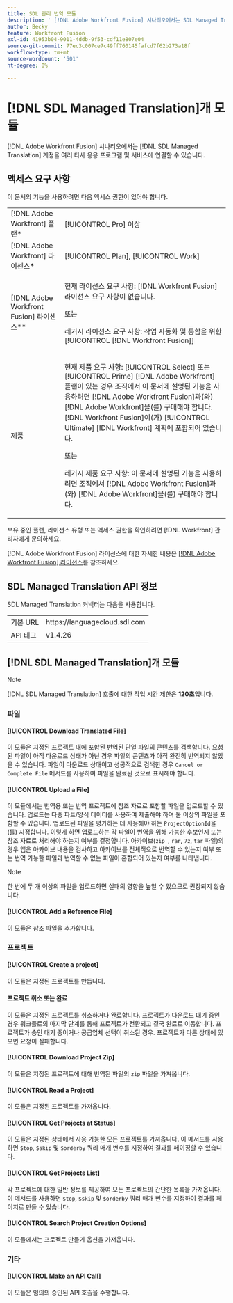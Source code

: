 ```yaml
---
title: SDL 관리 번역 모듈
description: ' [!DNL Adobe Workfront Fusion] 시나리오에서는 SDL Managed Translation 계정을 여러 타사 응용 프로그램 및 서비스에 연결할 수 있습니다.'
author: Becky
feature: Workfront Fusion
exl-id: 41953b04-9011-4ddb-9f53-cdf11e807e04
source-git-commit: 77ec3c007ce7c49ff760145fafcd7f62b273a18f
workflow-type: tm+mt
source-wordcount: '501'
ht-degree: 0%

---
```


# [!DNL SDL Managed Translation]개 모듈

[!DNL Adobe Workfront Fusion] 시나리오에서는 [!DNL SDL Managed Translation] 계정을 여러 타사 응용 프로그램 및 서비스에 연결할 수 있습니다.

## 액세스 요구 사항

이 문서의 기능을 사용하려면 다음 액세스 권한이 있어야 합니다.

<table style="table-layout:auto"> 
 <col> 
 <col> 
 <tbody> 
  <tr> 
   <td role="rowheader">[!DNL Adobe Workfront] 플랜*</td>
  <td> <p>[!UICONTROL Pro] 이상</p> </td>
  </tr> 
  <tr data-mc-conditions=""> 
   <td role="rowheader">[!DNL Adobe Workfront] 라이센스*</td>
   <td> <p>[!UICONTROL Plan], [!UICONTROL Work]</p> </td> 
  </tr> 
  <tr> 
   <td role="rowheader">[!DNL Adobe Workfront Fusion] 라이센스**</td> 
   <td>
   <p>현재 라이선스 요구 사항: [!DNL Workfront Fusion] 라이선스 요구 사항이 없습니다.</p>
   <p>또는</p>
   <p>레거시 라이선스 요구 사항: 작업 자동화 및 통합을 위한 [!UICONTROL [!DNL Workfront Fusion]] </p>
   </td> 
  </tr> 
  <tr> 
   <td role="rowheader">제품</td> 
   <td>
   <p>현재 제품 요구 사항: [!UICONTROL Select] 또는 [!UICONTROL Prime] [!DNL Adobe Workfront] 플랜이 있는 경우 조직에서 이 문서에 설명된 기능을 사용하려면 [!DNL Adobe Workfront Fusion]과(와) [!DNL Adobe Workfront]을(를) 구매해야 합니다. [!DNL Workfront Fusion]이(가) [!UICONTROL Ultimate] [!DNL Workfront] 계획에 포함되어 있습니다.</p>
   <p>또는</p>
   <p>레거시 제품 요구 사항: 이 문서에 설명된 기능을 사용하려면 조직에서 [!DNL Adobe Workfront Fusion]과(와) [!DNL Adobe Workfront]을(를) 구매해야 합니다.</p>
   </td> 
  </tr> 
 </tbody> 
</table>

보유 중인 플랜, 라이선스 유형 또는 액세스 권한을 확인하려면 [!DNL Workfront] 관리자에게 문의하세요.

[!DNL Adobe Workfront Fusion] 라이선스에 대한 자세한 내용은 [[!DNL Adobe Workfront Fusion] 라이선스](/help/workfront-fusion/set-up-and-manage-workfront-fusion/licensing-operations-overview/license-automation-vs-integration.md)를 참조하세요.

## SDL Managed Translation API 정보

SDL Managed Translation 커넥터는 다음을 사용합니다.

<table style="table-layout:auto"> 
 <col> 
 <col> 
 <tbody> 
  <tr> 
   <td role="rowheader">기본 URL</td> 
   <td>https://languagecloud.sdl.com</td> 
  </tr>
  <tr> 
   <td role="rowheader">API 태그</td> 
   <td>v1.4.26</td> 
  </tr>
 </tbody> 
 </table>

## [!DNL SDL Managed Translation]개 모듈

>[!NOTE]
>
>[!DNL SDL Managed Translation] 호출에 대한 작업 시간 제한은 **120초**&#x200B;입니다.

### 파일

#### [!UICONTROL Download Translated File]

이 모듈은 지정된 프로젝트 내에 포함된 번역된 단일 파일의 콘텐츠를 검색합니다. 요청된 파일이 아직 다운로드 상태가 아닌 경우 파일의 콘텐츠가 아직 완전히 번역되지 않았을 수 있습니다. 파일이 다운로드 상태이고 성공적으로 검색한 경우 `Cancel or Complete File` 메서드를 사용하여 파일을 완료된 것으로 표시해야 합니다.

#### [!UICONTROL Upload a File]

이 모듈에서는 번역용 또는 번역 프로젝트에 참조 자료로 포함할 파일을 업로드할 수 있습니다. 업로드는 다중 파트/양식 데이터를 사용하여 제출해야 하며 둘 이상의 파일을 포함할 수 있습니다. 업로드된 파일을 평가하는 데 사용해야 하는 `ProjectOptionId`을(를) 지정합니다. 이렇게 하면 업로드하는 각 파일이 번역을 위해 가능한 후보인지 또는 참조 자료로 처리해야 하는지 여부를 결정합니다. 아카이브(`zip `, `rar`, `7z`, `tar` 파일)의 경우 앱은 아카이브 내용을 검사하고 아카이브를 전체적으로 번역할 수 있는지 여부 또는 번역 가능한 파일과 번역할 수 없는 파일이 혼합되어 있는지 여부를 나타냅니다.

>[!NOTE]
>
>한 번에 두 개 이상의 파일을 업로드하면 실패의 영향을 높일 수 있으므로 권장되지 않습니다.

#### [!UICONTROL Add a Reference File]

이 모듈은 참조 파일을 추가합니다.

### 프로젝트

#### [!UICONTROL Create a project]

이 모듈은 지정된 프로젝트를 만듭니다.

#### 프로젝트 취소 또는 완료

이 모듈은 지정된 프로젝트를 취소하거나 완료합니다. 프로젝트가 다운로드 대기 중인 경우 워크플로의 마지막 단계를 통해 프로젝트가 전환되고 결국 완료로 이동합니다. 프로젝트가 승인 대기 중이거나 공급업체 선택이 취소된 경우. 프로젝트가 다른 상태에 있으면 요청이 실패합니다.

#### [!UICONTROL Download Project Zip]

이 모듈은 지정된 프로젝트에 대해 번역된 파일의 `zip` 파일을 가져옵니다.

#### [!UICONTROL Read a Project]

이 모듈은 지정된 프로젝트를 가져옵니다.

#### [!UICONTROL Get Projects at Status]

이 모듈은 지정된 상태에서 사용 가능한 모든 프로젝트를 가져옵니다. 이 메서드를 사용하면 `$top`, `$skip` 및 `$orderby` 쿼리 매개 변수를 지정하여 결과를 페이징할 수 있습니다.

#### [!UICONTROL Get Projects List]

각 프로젝트에 대한 일반 정보를 제공하여 모든 프로젝트의 간단한 목록을 가져옵니다. 이 메서드를 사용하면 `$top`, `$skip` 및 `$orderby` 쿼리 매개 변수를 지정하여 결과를 페이지로 만들 수 있습니다.

#### [!UICONTROL Search Project Creation Options]

이 모듈에서는 프로젝트 만들기 옵션을 가져옵니다.

### 기타

#### [!UICONTROL Make an API Call]

이 모듈은 임의의 승인된 API 호출을 수행합니다.
